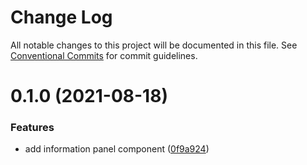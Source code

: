 # Change Log

All notable changes to this project will be documented in this file.
See [Conventional Commits](https://conventionalcommits.org) for commit guidelines.

# 0.1.0 (2021-08-18)


### Features

* add information panel component ([0f9a924](https://github.com/uswitch/trustyle/commit/0f9a924))
